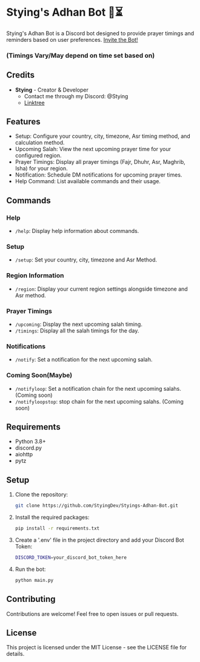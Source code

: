 # Stying's Adhan Bot 🕌⏳

Stying's Adhan Bot is a Discord bot designed to provide prayer timings and reminders based on user preferences.
[Invite the Bot!](https://discord.com/oauth2/authorize?client_id=1229836097702596679&permissions=277025441856&scope=bot)

### (Timings Vary/May depend on time set based on)

## Credits

- **Stying** - Creator & Developer
  - Contact me through my Discord: @Stying
  - [Linktree](https://linktr.ee/stying)

## Features

- Setup: Configure your country, city, timezone, Asr timing method, and calculation method.
- Upcoming Salah: View the next upcoming prayer time for your configured region.
- Prayer Timings: Display all prayer timings (Fajr, Dhuhr, Asr, Maghrib, Isha) for your region.
- Notification: Schedule DM notifications for upcoming prayer times.
- Help Command: List available commands and their usage.

## Commands

### Help
- `/help`: Display help information about commands.

### Setup
- `/setup`: Set your country, city, timezone and Asr Method.

### Region Information
- `/region`: Display your current region settings alongside timezone and Asr method.

### Prayer Timings
- `/upcoming`: Display the next upcoming salah timing.
- `/timings`: Display all the salah timings for the day.

### Notifications
- `/notify`: Set a notification for the next upcoming salah.

### Coming Soon(Maybe)
- `/notifyloop`: Set a notification chain for the next upcoming salahs. (Coming soon)
- `/notifyloopstop`: stop chain for the next upcoming salahs. (Coming soon)

## Requirements

- Python 3.8+
- discord.py
- aiohttp
- pytz

## Setup

1. Clone the repository:
   ```bash
   git clone https://github.com/StyingDev/Styings-Adhan-Bot.git

2. Install the required packages:

    ```bash
    pip install -r requirements.txt

3. Create a '.env' file in the project directory and add your Discord Bot Token:

    ```bash
    DISCORD_TOKEN=your_discord_bot_token_here
    ```
4. Run the bot:
   
    ```bash
    python main.py

## Contributing

Contributions are welcome! Feel free to open issues or pull requests.

## License

This project is licensed under the MIT License - see the LICENSE file for details.
